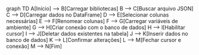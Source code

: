 graph TD
    A[Início] --> B[Carregar bibliotecas]
    B --> C[Buscar arquivo JSON]
    C --> D[Carregar dados no DataFrame]
    D --> E[Selecionar colunas necessárias]
    E --> F[Renomear colunas]
    F --> G[Carregar variáveis de ambiente]
    G --> H[Criar conexão com o banco de dados]
    H --> I[Habilitar cursor]
    I --> J[Deletar dados existentes na tabela]
    J --> K[Inserir dados no banco de dados]
    K --> L[Confirmar alterações]
    L --> M[Fechar cursor e conexão]
    M --> N[Fim]
